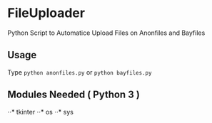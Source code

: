 # FileUploader
Python Script to Automatice Upload Files on Anonfiles and Bayfiles
## Usage
Type `python anonfiles.py` or `python bayfiles.py`
## Modules Needed ( Python 3 )
⋅⋅* tkinter
⋅⋅* os
⋅⋅* sys

